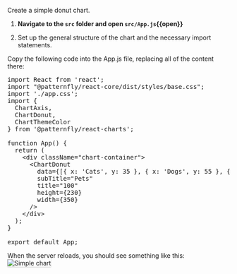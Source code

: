 Create a simple donut chart.

1) <strong>Navigate to the `src` folder and open `src/App.js`{{open}}</strong>

2) Set up the general structure of the chart and the necessary import statements.</strong>

Copy the following code into the App.js file, replacing all of the content there:

<pre class="file" data-filename="App.js" data-target="replace">
import React from 'react';
import "@patternfly/react-core/dist/styles/base.css";
import './app.css';
import {
  ChartAxis,
  ChartDonut,
  ChartThemeColor
} from '@patternfly/react-charts';

function App() {
  return (
    &lt;div className=&quot;chart-container&quot;&gt;
      &lt;ChartDonut
        data={[{ x: &#39;Cats&#39;, y: 35 }, { x: &#39;Dogs&#39;, y: 55 }, { x: &#39;Birds&#39;, y: 10 }]}
        subTitle=&quot;Pets&quot;
        title=&quot;100&quot;
        height={230}
        width={350}
      /&gt;
    &lt;/div&gt;
  );
}

export default App;
</pre>

When the server reloads, you should see something like this:
<img src="donut-chart/assets/simple.png" alt="Simple chart" style="box-shadow: rgba(3, 3, 3, 0.2) 0px 1.25px 2.5px 0px;" />
